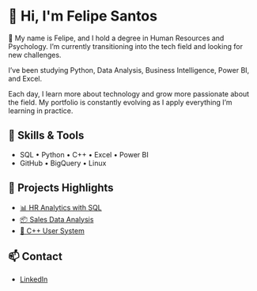 # 👋 Hi, I'm Felipe Santos

🎯 My name is Felipe, and I hold a degree in Human Resources and Psychology. I’m currently transitioning into the tech field and looking for new challenges.

I’ve been studying Python, Data Analysis, Business Intelligence, Power BI, and Excel.

Each day, I learn more about technology and grow more passionate about the field. My portfolio is constantly evolving as I apply everything I’m learning in practice.

## 🧠 Skills & Tools
- SQL • Python • C++ • Excel • Power BI
- GitHub • BigQuery • Linux

## 📂 Projects Highlights
- [📊 HR Analytics with SQL](https://github.com/felipesantos1207/sql-hr-analysis)
- [📦 Sales Data Analysis](https://github.com/felipesantos1207/sql-sales-analysis)
- [💾 C++ User System](https://github.com/felipesantos1207/cpp-user-registration-system)

## 📫 Contact
- [LinkedIn](https://www.linkedin.com/in/felipe-santos-a82657a2/)
